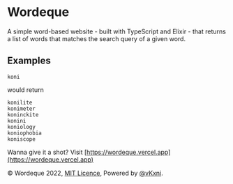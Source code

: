 # Wordeque

A simple word-based website - built with TypeScript and Elixir - that returns a list of words that matches the search query of a given word. 

## Examples 

`koni`

would return 

```
konilite
konimeter
koninckite
konini
koniology
koniophobia
koniscope
``` 

Wanna give it a shot? Visit [https://wordeque.vercel.app](https://wordeque.vercel.app)

© Wordeque 2022, [MIT Licence](/LICENSE), Powered by [@vKxni](https://github.com/vKxni).